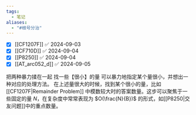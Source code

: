 ```yaml
---
tags:
  - 笔记
aliases:
  - "#根号分治"
---
```

- [x] [[CF1207F]] ✅ 2024-09-03
- [x] [[CF710D]] ✅ 2024-09-04
- [x] [[P8250]] ✅ 2024-09-04
- [x] [[AT_arc052_d]] ✅ 2024-09-05

把两种暴力揉在一起
找一些【很小】的量
可以暴力地指定某个量很小，并想出一种对应的处理方法。
在上述量很大的时候，找到某个很小的量，比如 [[CF1207F|Remainder Problem]] 中模数较大时的答案数量。这步可以聚焦于一些固定的量 $N$，在复杂度中常常表现为 $O(\frac{N}{B})$ 的形式，如[[P8250|交友问题]]中的重点数量。
